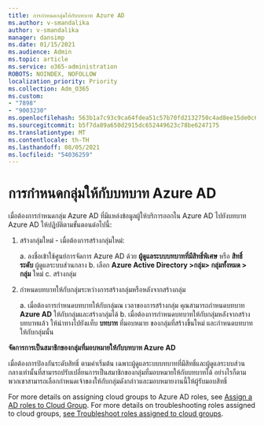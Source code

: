```yaml
---
title: การกําหนดกลุ่มให้กับบทบาท Azure AD
ms.author: v-smandalika
author: v-smandalika
manager: dansimp
ms.date: 01/15/2021
ms.audience: Admin
ms.topic: article
ms.service: o365-administration
ROBOTS: NOINDEX, NOFOLLOW
localization_priority: Priority
ms.collection: Adm_O365
ms.custom:
- "7898"
- "9003230"
ms.openlocfilehash: 563b1a7c93c9ca64fdea51c57b70fd2132750c4ad8ee15de0c65c9668c9c3c56
ms.sourcegitcommit: b5f7da89a650d2915dc652449623c78be6247175
ms.translationtype: MT
ms.contentlocale: th-TH
ms.lasthandoff: 08/05/2021
ms.locfileid: "54036259"
---
```

# <a name="assigning-groups-to-azure-ad-role"></a>การกําหนดกลุ่มให้กับบทบาท Azure AD

เมื่อต้องการกําหนดกลุ่ม Azure AD ที่มีแหล่งข้อมูลผู้ให้บริการออกใน Azure AD ไปยังบทบาท Azure AD ให้ปฏิบัติตามขั้นตอนต่อไปนี้:

1. สร้างกลุ่มใหม่ - เมื่อต้องการสร้างกลุ่มใหม่:

    a. ลงชื่อเข้าใช้ศูนย์การจัดการ Azure AD ด้วย **ผู้ดูแลระบบบทบาทที่มีสิทธิ์พิเศษ** หรือ **สิทธิ์ระดับ** ผู้ดูแลระบบส่วนกลาง
    b. เลือก **Azure Active Directory >กลุ่ม> กลุ่มทั้งหมด > กลุ่ม** ใหม่
    c. สร้างกลุ่ม

2. กําหนดบทบาทให้กับกลุ่มระหว่างการสร้างกลุ่มหรือหลังจากสร้างกลุ่ม

    a. เมื่อต้องการกําหนดบทบาทให้กับกลุ่มณ เวลาของการสร้างกลุ่ม คุณสามารถกําหนดบทบาท **Azure AD** ให้กับกลุ่มและสร้างกลุ่มได้
    b. เมื่อต้องการกําหนดบทบาทให้กับกลุ่มหลังจากสร้างบทบาทแล้ว ให้นําทางไปยังแท็บ **บทบาท** ที่มอบหมาย ของกลุ่มที่สร้างขึ้นใหม่ และกําหนดบทบาทให้กับกลุ่มนั้น  

**จัดการการเป็นสมาชิกของกลุ่มที่มอบหมายให้กับบทบาท Azure AD**

เมื่อต้องการป้องกันระดับสิทธิ์ ตามค่าเริ่มต้น เฉพาะผู้ดูแลระบบบทบาทที่มีสิทธิ์และผู้ดูแลระบบส่วนกลางเท่านั้นที่สามารถปรับเปลี่ยนการเป็นสมาชิกของกลุ่มที่มอบหมายให้กับบทบาทได้ อย่างไรก็ตาม พวกเขาสามารถเลือกกําหนดเจ้าของให้กับกลุ่มดังกล่าวและมอบหมายงานนี้ให้ผู้รับมอบสิทธิ์

For more details on assigning cloud groups to Azure AD roles, see [Assign a AD roles to Cloud Group](https://docs.microsoft.com/azure/active-directory/roles/groups-concept). For more details on troubleshooting roles assigned to cloud groups, [see Troubleshoot roles assigned to cloud groups](https://docs.microsoft.com/azure/active-directory/roles/groups-faq-troubleshooting).





